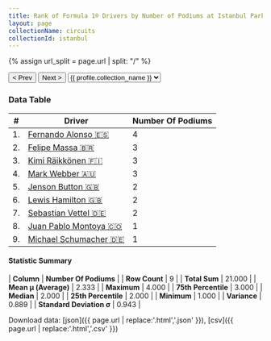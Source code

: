 ```yaml
---
title: Rank of Formula 1® Drivers by Number of Podiums at Istanbul Park
layout: page
collectionName: circuits
collectionId: istanbul
---
```


{% assign url_split = page.url | split: "/" %}
<div id="collection-navigation">
<button onclick="selector.options[selector.selectedIndex-1].value && (window.location = selector.options[selector.selectedIndex-1].value);">&lt; Prev</button>
<button onclick="selector.options[selector.selectedIndex+1].value && (window.location = selector.options[selector.selectedIndex+1].value);">Next &gt;</button>
<select id="selector" onchange="this.options[this.selectedIndex].value && (window.location = this.options[this.selectedIndex].value);">
  {% for collectionId in site.data[page.collectionName].refs %}
    {% if collectionId == page.collectionId %}
      {% assign selected = "selected" %}
    {% else %}
      {% assign selected = "" %}
    {% endif %}
    {% assign profile = site.data[page.collectionName][collectionId].profile %}
    <option value="/f1/{{ page.collectionName }}/{{ collectionId }}/{{ url_split[4] }}" {{ selected }}>{{ profile.collection_name }}</option>
  {% endfor %}
</select>
</div>

<canvas id="chart" width="400" height="180"></canvas>
<script>
var data = {
    "datasets": [
        {
            "backgroundColor": [
                "#9C8E8D",
                "#9C8E8D",
                "#9C8E8D",
                "#9C8E8D",
                "#9C8E8D",
                "#9C8E8D",
                "#9C8E8D",
                "#9C8E8D",
                "#9C8E8D"
            ],
            "borderColor": [
                "#1D181E",
                "#1D181E",
                "#1D181E",
                "#1D181E",
                "#1D181E",
                "#1D181E",
                "#1D181E",
                "#1D181E",
                "#1D181E"
            ],
            "borderWidth": 1,
            "data": [
                4.0,
                3.0,
                3.0,
                3.0,
                2.0,
                2.0,
                2.0,
                1.0,
                1.0
            ],
            "label": "Number Of Podiums"
        }
    ],
    "labels": [
        "Fernando Alonso",
        "Felipe Massa",
        "Kimi Räikkönen",
        "Mark Webber",
        "Jenson Button",
        "Lewis Hamilton",
        "Sebastian Vettel",
        "Juan Pablo Montoya",
        "Michael Schumacher"
    ]
};
var options = {
  legend: {
    display: false
  },
  scales: {
    xAxes: [{
      ticks: {
        beginAtZero: true,
        maxRotation: 180,
        display: window.innerWidth > 800
      }
    }],
    yAxes: [{
      ticks: {
        beginAtZero: true
      }
    }]
  },
  onResize: function(chart, size) {
    chart.options.scales.xAxes[0].ticks.display = size.width > 800;
  }
};
var chart = new Chart("chart", {
    data: data,
    type: 'bar',
    options: options
});
</script>



### Data Table

| # | Driver | Number Of Podiums |
|--|--|--|
| 1. | [Fernando Alonso 🇪🇸](/f1/drivers/alonso) | 4 |
| 2. | [Felipe Massa 🇧🇷](/f1/drivers/massa) | 3 |
| 3. | [Kimi Räikkönen 🇫🇮](/f1/drivers/raikkonen) | 3 |
| 4. | [Mark Webber 🇦🇺](/f1/drivers/webber) | 3 |
| 5. | [Jenson Button 🇬🇧](/f1/drivers/button) | 2 |
| 6. | [Lewis Hamilton 🇬🇧](/f1/drivers/hamilton) | 2 |
| 7. | [Sebastian Vettel 🇩🇪](/f1/drivers/vettel) | 2 |
| 8. | [Juan Pablo Montoya 🇨🇴](/f1/drivers/montoya) | 1 |
| 9. | [Michael Schumacher 🇩🇪](/f1/drivers/michael_schumacher) | 1 |

#### Statistic Summary

| **Column** | **Number Of Podiums** |
| **Row Count** | 9 |
| **Total Sum** | 21.000 |
| **Mean μ (Average)** | 2.333 |
| **Maximum** | 4.000 |
| **75th Percentile** | 3.000 |
| **Median** | 2.000 |
| **25th Percentile** | 2.000 |
| **Minimum** | 1.000 |
| **Variance** | 0.889 |
| **Standard Deviation σ** | 0.943 |

Download data: [json]({{ page.url | replace:'.html','.json' }}), [csv]({{ page.url | replace:'.html','.csv' }})
